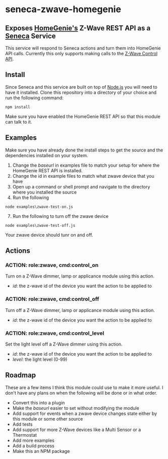 # seneca-zwave-homegenie
## Exposes [HomeGenie's](http://www.homegenie.it/) Z-Wave REST API as a [Seneca](http://senecajs.org) Service
This service will respond to Seneca actions and turn them into HomeGenie API calls.  Currently this only supports making calls to the 
[Z-Wave Control API](http://genielabs.github.io/HomeGenie/api/mig/mig_api_zwave.html#5). 

## Install
Since Seneca and this service are built on top of [Node.js](https://nodejs.org) you will need to have it installed.
Clone this repository into a directory of your choice and run the following command:
```
npm install
```
Make sure you have enabled the HomeGenie REST API so that this module can talk to it.

## Examples
Make sure you have already done the install steps to get the source and the dependencies installed on your system. 

1. Change the _baseurl_ in examples file to match your setup for where the HomeGenie REST API is installed.
2. Change the id in example files to match what zwave device that you have
3. Open up a command or shell prompt and navigate to the directory where you installed the source
4. Run the following

 ```
 node examples\zwave-test-on.js
 ```

7. Run the following to turn off the zwave device

 ```
 node examples\zwave-test-off.js
 ```
Your zwave device should tunr on and off. 

## Actions

### ACTION: role:zwave, cmd:control_on
Turn on a Z-Wave dimmer, lamp or applicance module using this action.
- _id_: the z-wave id of the device you want the action to be applied to

### ACTION: role:zwave, cmd:control_off
Turn off a Z-Wave dimmer, lamp or applicance module using this action.
- _id_: the z-wave id of the device you want the action to be applied to

### ACTION: role:zwave, cmd:control_level
Set the light level off a Z-Wave dimmer using this action.
- _id_: the z-wave id of the device you want the action to be applied to
- _level_: the light level (0-99)


## Roadmap
These are a few items I think this module could use to make it more useful.  I don't have any plans on
when the following will be done or in what order.
- Convert this into a plugin
- Make the _baseurl_ easier to set without modifying the module
- Add support for events when a zwave device changes state either by this module or some other source
- Add tests
- Add support for more Z-Wave devices like a Multi Sensor or a Thermostat
- Add more examples
- Add a build process
- Make this an NPM package

